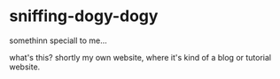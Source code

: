 # sniffing-dogy-dogy
somethinn speciall to me...

what's this? shortly my own website, where it's kind of a blog or tutorial website.

